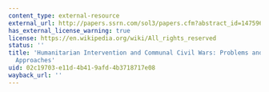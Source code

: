 ```yaml
---
content_type: external-resource
external_url: http://papers.ssrn.com/sol3/papers.cfm?abstract_id=1475968
has_external_license_warning: true
license: https://en.wikipedia.org/wiki/All_rights_reserved
status: ''
title: 'Humanitarian Intervention and Communal Civil Wars: Problems and Alternative
  Approaches'
uid: 02c19703-e11d-4b41-9afd-4b3718717e08
wayback_url: ''
---
```

